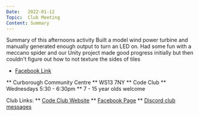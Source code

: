 ```yaml
---
Date:   2022-01-12
Topic:  Club Meeting
Content: Summary
---
```

Summary of this afternoons activity
Built a model wind power turbine and manually generated enough output to turn an LED on. Had some fun with a meccano spider and our Unity project made good progress initially but then couldn't figure out how to not texture the sides of tiles

* [Facebook Link](https://www.facebook.com/1481985248595237/posts/4487822634678135/)


** Curborough Community Centre
** WS13 7NY
** Code Club
** Wednesdays 5:30 - 6:30pm
** 7 - 15 year olds welcome

Club Links:
** [Code Club Website](https://lichfield-code-club.github.io/)
** [Facebook Page](https://www.facebook.com/LichfieldCoders)
** [Discord club messages](https://discord.gg/szz6xGK)
